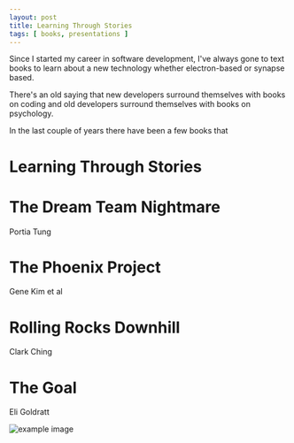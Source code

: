 ```yaml
---
layout: post
title: Learning Through Stories
tags: [ books, presentations ]
---
```


Since I started my career in software development, I've always gone to 
text books to learn about a new technology whether electron-based or 
synapse based. 

There's an old saying that new developers surround themselves with books 
on coding and old developers surround themselves with books on psychology.

In the last couple of years there have been a few books that 


# Learning Through Stories

# The Dream Team Nightmare
Portia Tung

# The Phoenix Project
Gene Kim et al

# Rolling Rocks Downhill
Clark Ching

# The Goal
Eli Goldratt

![example image](/img/posts/learning-through-stories/example-image.png)
